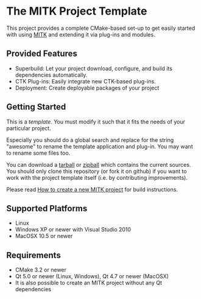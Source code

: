The MITK Project Template
=========================

This project provides a complete CMake-based set-up to get easily started
with using [MITK](http://www.mitk.org) and extending it via plug-ins and modules.

Provided Features
-----------------

- Superbuild: Let your project download, configure, and build its dependencies automatically.
- CTK Plug-ins: Easily integrate new CTK-based plug-ins.
- Deployment: Create deployable packages of your project

Getting Started
---------------

This is a *template*. You must modify it such that it fits the needs of your particular project.

Especially you should do a global search and replace for the string "awesome" to rename the template application and plug-in. You may want to rename some files too.

You can download a [tarball](https://github.com/MITK/MITK-ProjectTemplate/tarball/master) or [zipball](https://github.com/MITK/MITK-ProjectTemplate/zipball/master) which contains the current sources. You should only clone this repository (or fork it on github) if you want to work with the project template itself (i.e. by contributing improvements).

Please read [How to create a new MITK project](http://docs.mitk.org/nightly-qt4/HowToNewProject.html) for build instructions.

Supported Platforms
-------------------

- Linux
- Windows XP or newer with Visual Studio 2010
- MacOSX 10.5 or newer

Requirements
------------

- CMake 3.2 or newer
- Qt 5.0 or newer (Linux, Windows), Qt 4.7 or newer (MacOSX)
- It is also possible to create an MITK project without any Qt dependencies
